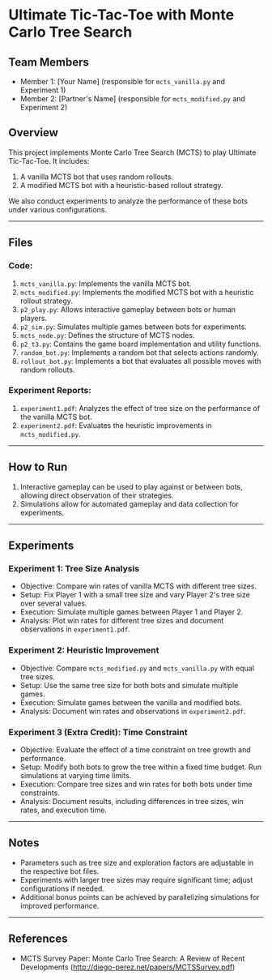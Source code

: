 # Ultimate Tic-Tac-Toe with Monte Carlo Tree Search

## Team Members
- Member 1: [Your Name] (responsible for `mcts_vanilla.py` and Experiment 1)
- Member 2: [Partner's Name] (responsible for `mcts_modified.py` and Experiment 2)

## Overview
This project implements Monte Carlo Tree Search (MCTS) to play Ultimate Tic-Tac-Toe. It includes:
1. A vanilla MCTS bot that uses random rollouts.
2. A modified MCTS bot with a heuristic-based rollout strategy.

We also conduct experiments to analyze the performance of these bots under various configurations.

---

## Files
### Code:
1. `mcts_vanilla.py`: Implements the vanilla MCTS bot.
2. `mcts_modified.py`: Implements the modified MCTS bot with a heuristic rollout strategy.
3. `p2_play.py`: Allows interactive gameplay between bots or human players.
4. `p2_sim.py`: Simulates multiple games between bots for experiments.
5. `mcts_node.py`: Defines the structure of MCTS nodes.
6. `p2_t3.py`: Contains the game board implementation and utility functions.
7. `random_bot.py`: Implements a random bot that selects actions randomly.
8. `rollout_bot.py`: Implements a bot that evaluates all possible moves with random rollouts.

### Experiment Reports:
1. `experiment1.pdf`: Analyzes the effect of tree size on the performance of the vanilla MCTS bot.
2. `experiment2.pdf`: Evaluates the heuristic improvements in `mcts_modified.py`.

---

## How to Run
1. Interactive gameplay can be used to play against or between bots, allowing direct observation of their strategies.
2. Simulations allow for automated gameplay and data collection for experiments.

---

## Experiments
### Experiment 1: Tree Size Analysis
- Objective: Compare win rates of vanilla MCTS with different tree sizes.
- Setup: Fix Player 1 with a small tree size and vary Player 2's tree size over several values.
- Execution: Simulate multiple games between Player 1 and Player 2.
- Analysis: Plot win rates for different tree sizes and document observations in `experiment1.pdf`.

### Experiment 2: Heuristic Improvement
- Objective: Compare `mcts_modified.py` and `mcts_vanilla.py` with equal tree sizes.
- Setup: Use the same tree size for both bots and simulate multiple games.
- Execution: Simulate games between the vanilla and modified bots.
- Analysis: Document win rates and observations in `experiment2.pdf`.

### Experiment 3 (Extra Credit): Time Constraint
- Objective: Evaluate the effect of a time constraint on tree growth and performance.
- Setup: Modify both bots to grow the tree within a fixed time budget. Run simulations at varying time limits.
- Execution: Compare tree sizes and win rates for both bots under time constraints.
- Analysis: Document results, including differences in tree sizes, win rates, and execution time.

---

## Notes
- Parameters such as tree size and exploration factors are adjustable in the respective bot files.
- Experiments with larger tree sizes may require significant time; adjust configurations if needed.
- Additional bonus points can be achieved by parallelizing simulations for improved performance.

---

## References
- MCTS Survey Paper: Monte Carlo Tree Search: A Review of Recent Developments (http://diego-perez.net/papers/MCTSSurvey.pdf)

